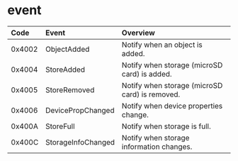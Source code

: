 # event

| Code | Event | Overview |
|:---|:---|:---|
| 0x4002 | ObjectAdded          | Notify when an object is added. |
| 0x4004 | StoreAdded           | Notify when storage (microSD card) is added. |
| 0x4005 | StoreRemoved         | Notify when storage (microSD card) is removed. |
| 0x4006 | DevicePropChanged    | Notify when device properties change. |
| 0x400A | StoreFull            | Notify when storage is full. |
| 0x400C | StorageInfoChanged   | Notify when storage information changes. |
